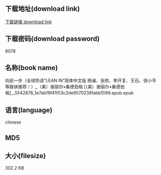 ## 下载地址(download link)
[下载链接 download link](https://voluble-croquembouche-d321dc.netlify.app/?s=%E5%90%91%E5%89%8D%E4%B8%80%E6%AD%A5%EF%BC%88%E5%85%A8%E7%90%83%E7%83%AD%E8%AF%BB%E2%80%9CLEAN+IN%E2%80%9D%E7%AE%80%E4%BD%93%E4%B8%AD%E6%96%87%E7%89%88+%E6%9D%A8%E6%BE%9C%E3%80%81%E5%BC%A0%E6%AC%A3%E3%80%81%E6%9D%8E%E5%BC%80%E5%A4%8D%E3%80%81%E7%8E%8B%E7%9F%B3%E3%80%81%E5%BE%90%E5%B0%8F%E5%B9%B3%E7%AD%89%E8%81%94%E8%A2%82%E6%8E%A8%E8%8D%90%EF%BC%81%EF%BC%89_%EF%BC%88%E7%BE%8E%EF%BC%89%E8%B0%A2%E4%B8%BD%E5%B0%94%E2%80%A2%E6%A1%91%E5%BE%B7%E4%BC%AF%E6%A0%BC+%5B%EF%BC%88%E7%BE%8E%EF%BC%89%E8%B0%A2%E4%B8%BD%E5%B0%94%E2%80%A2%E6%A1%91%E5%BE%B7%E4%BC%AF%E6%A0%BC%5D__5542678_1e7ab19f41f03c2de9570238fabb1099.epub)

## 下载密码(download password)
8078

## 名称(book name)
向前一步（全球热读“LEAN IN”简体中文版 杨澜、张欣、李开复、王石、徐小平等联袂推荐！）_（美）谢丽尔•桑德伯格 [（美）谢丽尔•桑德伯格]__5542678_1e7ab19f41f03c2de9570238fabb1099.epub.epub

## 语言(language)
chinese

## MD5


## 大小(filesize)
302.2 KB
